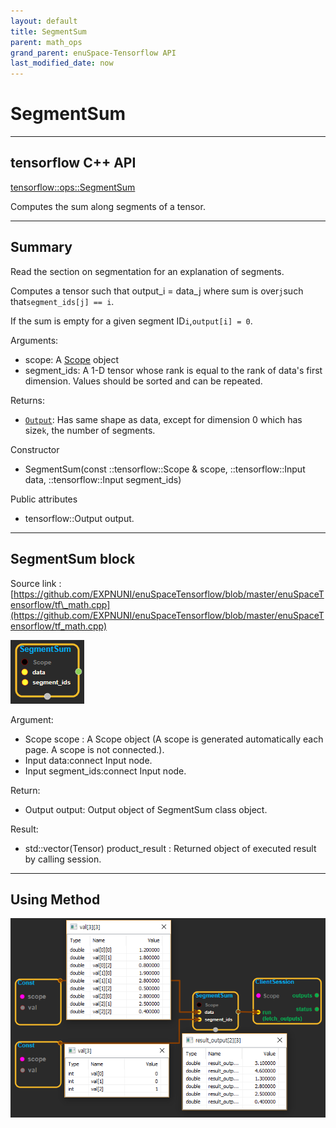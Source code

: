 ```yaml
--- 
layout: default 
title: SegmentSum 
parent: math_ops 
grand_parent: enuSpace-Tensorflow API 
last_modified_date: now 
--- 
```


# SegmentSum

---

## tensorflow C++ API

[tensorflow::ops::SegmentSum](https://www.tensorflow.org/api_docs/cc/class/tensorflow/ops/segment-sum)

Computes the sum along segments of a tensor.

---

## Summary

Read the section on segmentation for an explanation of segments.

Computes a tensor such that output\_i = data\_j where sum is over`j`such that`segment_ids[j] == i`.

If the sum is empty for a given segment ID`i`,`output[i] = 0`.

Arguments:

* scope: A [Scope](https://www.tensorflow.org/api_docs/cc/class/tensorflow/scope.html#classtensorflow_1_1_scope) object
* segment\_ids: A 1-D tensor whose rank is equal to the rank of data's first dimension. Values should be sorted and can be repeated.

Returns:

* [`Output`](https://www.tensorflow.org/api_docs/cc/class/tensorflow/output.html#classtensorflow_1_1_output): Has same shape as data, except for dimension 0 which has size`k`, the number of segments.

Constructor

* SegmentSum\(const ::tensorflow::Scope & scope, ::tensorflow::Input data, ::tensorflow::Input segment\_ids\) 

Public attributes

* tensorflow::Output output.

---

## SegmentSum block

Source link : [https://github.com/EXPNUNI/enuSpaceTensorflow/blob/master/enuSpaceTensorflow/tf\_math.cpp](https://github.com/EXPNUNI/enuSpaceTensorflow/blob/master/enuSpaceTensorflow/tf_math.cpp)

![](./assets/math_SegmentSum_Symbol.png)

Argument:

* Scope scope : A Scope object \(A scope is generated automatically each page. A scope is not connected.\).
* Input data:connect  Input node.
* Input segment\_ids:connect  Input node.

Return:

* Output output: Output object of SegmentSum class object.

Result:

* std::vector\(Tensor\) product\_result : Returned object of executed result by calling session.

---

## Using Method

![](./assets/math_SegmentSum_Method.png)

